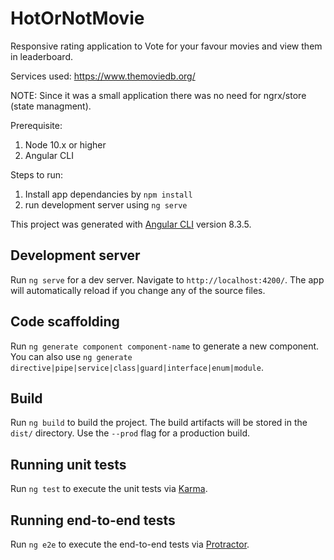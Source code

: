 # HotOrNotMovie

Responsive rating application to Vote for your favour movies and view them in leaderboard.

Services used: https://www.themoviedb.org/

NOTE: Since it was a small application there was no need for ngrx/store (state managment).

Prerequisite:

1. Node 10.x or higher
2. Angular CLI

Steps to run:

1. Install app dependancies by `npm install`
2. run development server using `ng serve`

This project was generated with [Angular CLI](https://github.com/angular/angular-cli) version 8.3.5.

## Development server

Run `ng serve` for a dev server. Navigate to `http://localhost:4200/`. The app will automatically reload if you change any of the source files.

## Code scaffolding

Run `ng generate component component-name` to generate a new component. You can also use `ng generate directive|pipe|service|class|guard|interface|enum|module`.

## Build

Run `ng build` to build the project. The build artifacts will be stored in the `dist/` directory. Use the `--prod` flag for a production build.

## Running unit tests

Run `ng test` to execute the unit tests via [Karma](https://karma-runner.github.io).

## Running end-to-end tests

Run `ng e2e` to execute the end-to-end tests via [Protractor](http://www.protractortest.org/).
